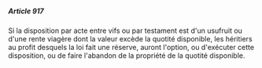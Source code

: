 ##### Article 917

Si la disposition par acte entre vifs ou par testament est d'un usufruit ou d'une rente viagère dont la valeur excède la quotité disponible, les héritiers au profit desquels la loi fait une réserve, auront l'option, ou d'exécuter cette disposition, ou de faire l'abandon de la propriété de la quotité disponible.


